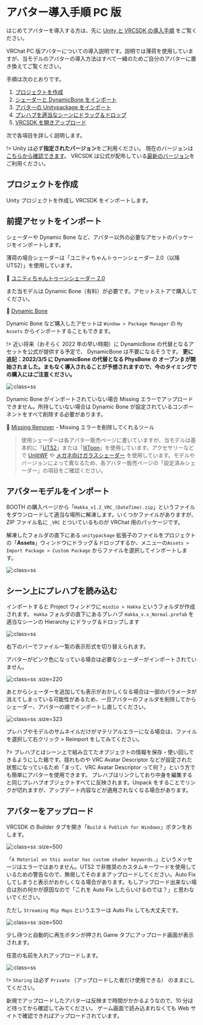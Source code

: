# アバター導入手順 PC 版

はじめてアバターを導入する方は、先に [Unity と VRCSDK の導入手順](vrcsdk.md) をご覧ください。

VRChat PC 版アバターについての導入説明です。説明では薄荷を使用していますが、当モデルのアバターの導入方法はすべて一緒のためご自分のアバターに置き換えてご覧ください。

手順は次のとおりです。

1. [プロジェクトを作成](setup_pc.md?id=プロジェクトを作成)
2. [シェーダーと DynamicBone をインポート](setup_pc.md?id=前提アセットをインポート)
3. [アバターの Unitypackage をインポート](setup_pc.md?id=アバターモデルをインポート)
4. [プレハブを適当なシーンにドラッグ＆ドロップ](setup_pc.md?id=シーン上にプレハブを読み込む)
5. [VRCSDK を開きアップロード](setup_pc.md?id=アバターをアップロード)

次で各項目を詳しく説明します。

!> Unity は必ず**指定されたバージョン**をご利用ください。
現在のバージョンは[こちらから確認できます](https://docs.vrchat.com/docs/current-unity-version)。
VRCSDK は公式が配布している[最新のバージョン](https://vrchat.com/home/download)をご利用ください。

## プロジェクトを作成

Unity プロジェクトを作成し VRCSDK をインポートします。

## 前提アセットをインポート

シェーダーや Dynamic Bone など、アバター以外の必要なアセットのパッケージをインポートします。

薄荷の場合シェーダーは「ユニティちゃんトゥーンシェーダー 2.0（以降 UTS2）」を使用しています。

🍒 [ユニティちゃんトゥーンシェーダー 2.0](https://unity-chan.com/download/releaseNote.php?id=UTS2_0)

また当モデルは Dynamic Bone（有料）が必要です。アセットストアで購入してください。

🍒 [Dynamic Bone](https://assetstore.unity.com/packages/tools/animation/dynamic-bone-16743)

Dynamic Bone など購入したアセットは `Window > Package Manager` の `My Assets` からインポートすることもできます。

!> 近い将来（おそらく 2022 年の早い時期）に DynamicBone の代替となるアセットを公式が提供する予定で、 DynamicBone は不要になるそうです。
**更に追記：2022/3/5 に DynamicBone の代替となる PhysBone の オープン β が開始されました。まもなく導入されることが予想されますので、今のタイミングでの購入にはご注意ください。**

![](images/setup/pc_dynamicbone.png ":class=ss")

Dynamic Bone がインポートされていない場合 Missing エラーでアップロードできません。所持していない場合は Dynamic Bone が設定されているコンポーネントをすべて削除する必要があります。

🌱 [Missing Remover](https://riku1227.booth.pm/items/1969758) - Missing エラーを削除してくれるツール

> 使用シェーダーは各アバター販売ページに書いていますが、当モデルは基本的に「[UTS2](https://unity-chan.com/download/releaseNote.php?id=UTS2_0)」または「[lilToon](https://booth.pm/ja/items/3087170)」を使用しています。アクセサリーなどで [UnlitWF](https://github.com/whiteflare/Unlit_WF_ShaderSuite/releases) や [メガネ向けガラスシェーダー](https://oyasumisan.booth.pm/items/1035152) を使用しています。モデルやバージョンによって異なるため、各アバター販売ページの「設定済みシェーダー」の項目をご確認ください。

## アバターモデルをインポート

BOOTH の購入ページから「`Hakka_v1.2_VRC_(DateTime).zip`」というファイルをダウンロードして適当な場所に解凍します。いくつかファイルがありますが、ZIP ファイル名に `_VRC` とついているものが VRChat 用のパッケージです。

解凍したフォルダの直下にある `unitypackage` 拡張子のファイルをプロジェクトの「**Assets**」ウィンドウにドラッグ＆ドロップするか、メニューの`Assets > Import Package > Custom Package` からファイルを選択してインポートします。

![](images/setup/pc01.png ":class=ss")

## シーン上にプレハブを読み込む

インポートすると Project ウィンドウに `mio3io > Hakka` というフォルダが作成されます。
`Hakka` フォルダの直下にあるプレハブ `Hakka_v.x_Normal.prefab` を適当なシーンの Hierarchy にドラッグ＆ドロップします

![](images/setup/pc02.png ":class=ss")

右下のバーでファイル一覧の表示形式を切り替えられます。

アバターがピンク色になっている場合は必要なシェーダーがインポートされていません。

![](images/setup/materialerror.png ":class=ss :size=220")

あとからシェーダーを追加しても表示がおかしくなる場合は一部のパラメータが消えてしまっている可能性があるため、一旦アバターのフォルダを削除してからシェーダー、アバターの順でインポートし直してください。

![](images/setup/materialerror2.png ":class=ss :size=323")

プレハブやモデルのサムネイルだけがマテリアルエラーになる場合は、ファイルを選択して右クリック > Reimport をしてみてください。

?> プレハブとはシーン上で組み立てたオブジェクトの情報を保存・使い回しできるようにした箱です。揺れものや VRC Avatar Descriptor などが設定された状態になっているため「まって、VRC Avatar Descriptor って何？」という方でも簡単にアバターを使用できます。
プレハブはリンクしており中身を編集すると同じプレハブオブジェクトすべてに反映されます。Unpack をすることでリンクが切れますが、アップデート内容などが適用されなくなる場合があります。

## アバターをアップロード

VRCSDK の Builder タブを開き「`Build & Publish for Windows`」ボタンをおします。

![](images/setup/pc03.png ":class=ss :size=500")

「`A Material on this avatar has custom shader keywords.`」というメッセージはエラーではありません。UTS2 で非推奨のカスタムキーワードを使用しているための警告なので、無視してそのままアップロードしてください。Auto Fix してしまうと表示がおかしくなる場合があります。もしアップロード出来ない場合は別の何かが原因なので「これを Auto Fix したらいけるのでは？」と思わないでください。

ただし `Streaming Mip Maps` というエラーは Auto Fix しても大丈夫です。

![](images/setup/pc_mipmaperror.png ":class=ss :size=500")

少し待つと自動的に再生ボタンが押され Game タブにアップロード画面が表示されます。

任意の名前を入れアップロードします。

![](images/setup/pc04.png ":class=ss")

!> `Sharing` は必ず `Private` （アップロードした者だけ使用できる） のままにしてください。

新規でアップロードしたアバターは反映まで時間がかかるようなので、10 分ほど待ってから確認してみてください。
ゲーム画面で読み込まれなくても Web サイトで確認できればアップロードされています。
